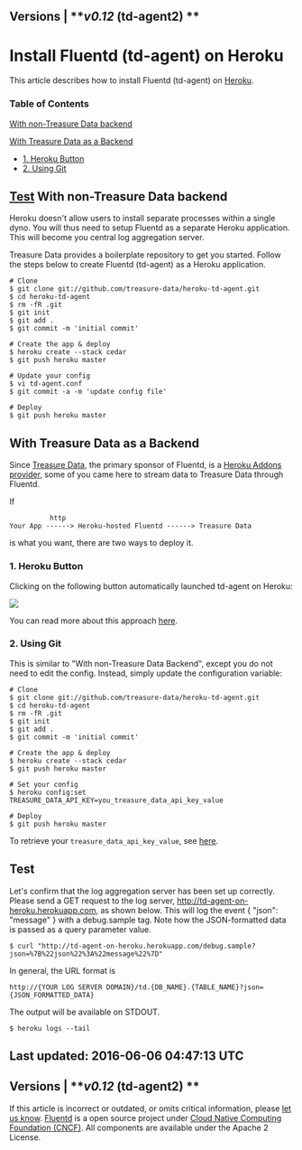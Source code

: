 
Versions \|
***v0.12* (td-agent2) **
------------------------------------------------------------------------

Install Fluentd (td-agent) on Heroku
====================================

This article describes how to install Fluentd (td-agent) on
[Heroku](http://www.heroku.com/).


### Table of Contents

[With non-Treasure Data backend](#with-non-treasure-data-backend)

[With Treasure Data as a Backend](#with-treasure-data-as-a-backend)

-   [1. Heroku Button](#1.-heroku-button)
-   [2. Using Git](#2.-using-git)

[Test](#test)
With non-Treasure Data backend
------------------------------

Heroku doesn't allow users to install separate processes within a single
dyno. You will thus need to setup Fluentd as a separate Heroku
application. This will become you central log aggregation server.

Treasure Data provides a boilerplate repository to get you started.
Follow the steps below to create Fluentd (td-agent) as a Heroku
application.

``` {.CodeRay}
# Clone
$ git clone git://github.com/treasure-data/heroku-td-agent.git
$ cd heroku-td-agent
$ rm -fR .git
$ git init
$ git add .
$ git commit -m 'initial commit'

# Create the app & deploy
$ heroku create --stack cedar
$ git push heroku master

# Update your config
$ vi td-agent.conf
$ git commit -a -m 'update config file'

# Deploy
$ git push heroku master
```

With Treasure Data as a Backend
-------------------------------

Since [Treasure Data](http://www.treasuredata.com), the primary sponsor
of Fluentd, is a [Heroku Addons
provider](https://addons.heroku.com/treasure-data), some of you came
here to stream data to Treasure Data through Fluentd.

If

``` {.CodeRay}
          http                          
Your App ------> Heroku-hosted Fluentd ------> Treasure Data
```

is what you want, there are two ways to deploy it.

### 1. Heroku Button

Clicking on the following button automatically launched td-agent on
Heroku:

[![](https://www.herokucdn.com/deploy/button.png)](https://heroku.com/deploy?template=https://github.com/treasure-data/heroku-td-agent)

You can read more about this approach
[here](https://github.com/treasure-data/heroku-td-agent).

### 2. Using Git

This is similar to "With non-Treasure Data Backend", except you do not
need to edit the config. Instead, simply update the configuration
variable:

``` {.CodeRay}
# Clone
$ git clone git://github.com/treasure-data/heroku-td-agent.git
$ cd heroku-td-agent
$ rm -fR .git
$ git init
$ git add .
$ git commit -m 'initial commit'

# Create the app & deploy
$ heroku create --stack cedar
$ git push heroku master

# Set your config
$ heroku config:set TREASURE_DATA_API_KEY=you_treasure_data_api_key_value

# Deploy
$ git push heroku master
```

To retrieve your `treasure_data_api_key_value`, see
[here](http://docs.treasuredata.com/articles/get-apikey).

Test
----

Let's confirm that the log aggregation server has been set up correctly.
Please send a GET request to the log server,
http://td-agent-on-heroku.herokuapp.com, as shown below. This will log
the event { "json": "message" } with a debug.sample tag. Note how the
JSON-formatted data is passed as a query parameter value.

``` {.CodeRay}
$ curl "http://td-agent-on-heroku.herokuapp.com/debug.sample?json=%7B%22json%22%3A%22message%22%7D"
```

In general, the URL format is

``` {.CodeRay}
http://{YOUR LOG SERVER DOMAIN}/td.{DB_NAME}.{TABLE_NAME}?json={JSON_FORMATTED_DATA}
```

The output will be available on STDOUT.

``` {.CodeRay}
$ heroku logs --tail
```


Last updated: 2016-06-06 04:47:13 UTC
------------------------------------------------------------------------
Versions \|
***v0.12* (td-agent2) **
------------------------------------------------------------------------

If this article is incorrect or outdated, or omits critical information,
please [let us
know](https://github.com/fluent/fluentd-docs/issues?state=open).
[Fluentd](http://www.fluentd.org/) is a open source project under [Cloud
Native Computing Foundation (CNCF)](https://cncf.io/). All components
are available under the Apache 2 License.
